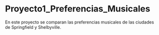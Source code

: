 # Proyecto1_Preferencias_Musicales
En este proyecto se comparan las preferencias musicales de las ciudades de Springfield y Shelbyville.
